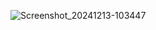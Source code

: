 ![Screenshot_20241213-103447](https://github.com/user-attachments/assets/1b4ea1ad-0778-4512-a827-982fd01d2c09)
